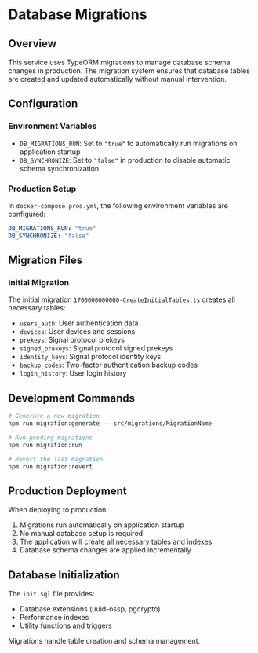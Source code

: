 # Database Migrations

## Overview

This service uses TypeORM migrations to manage database schema changes in production. The migration system ensures that database tables are created and updated automatically without manual intervention.

## Configuration

### Environment Variables

- `DB_MIGRATIONS_RUN`: Set to `"true"` to automatically run migrations on application startup
- `DB_SYNCHRONIZE`: Set to `"false"` in production to disable automatic schema synchronization

### Production Setup

In `docker-compose.prod.yml`, the following environment variables are configured:

```yaml
DB_MIGRATIONS_RUN: "true"
DB_SYNCHRONIZE: "false"
```

## Migration Files

### Initial Migration

The initial migration `1700000000000-CreateInitialTables.ts` creates all necessary tables:

- `users_auth`: User authentication data
- `devices`: User devices and sessions
- `prekeys`: Signal protocol prekeys
- `signed_prekeys`: Signal protocol signed prekeys
- `identity_keys`: Signal protocol identity keys
- `backup_codes`: Two-factor authentication backup codes
- `login_history`: User login history

## Development Commands

```bash
# Generate a new migration
npm run migration:generate -- src/migrations/MigrationName

# Run pending migrations
npm run migration:run

# Revert the last migration
npm run migration:revert
```

## Production Deployment

When deploying to production:

1. Migrations run automatically on application startup
2. No manual database setup is required
3. The application will create all necessary tables and indexes
4. Database schema changes are applied incrementally

## Database Initialization

The `init.sql` file provides:

- Database extensions (uuid-ossp, pgcrypto)
- Performance indexes
- Utility functions and triggers

Migrations handle table creation and schema management.